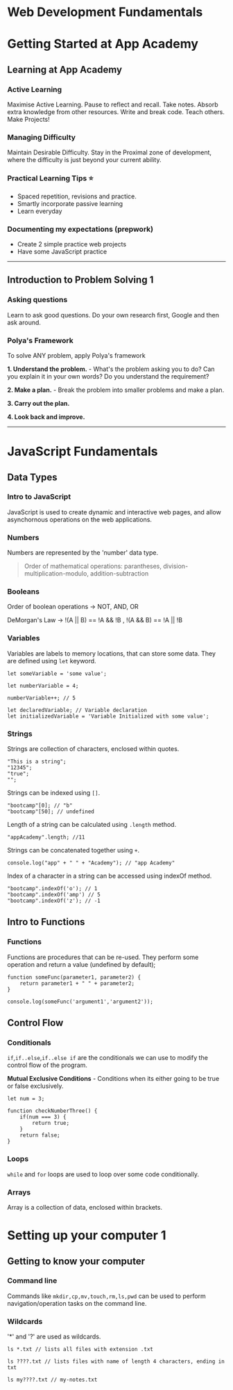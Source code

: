 # **Web Development Fundamentals**

# Getting Started at App Academy

## Learning at App Academy

### Active Learning

Maximise Active Learning. Pause to reflect and recall. Take notes. Absorb extra knowledge from other resources. Write and break code. Teach others. Make Projects!

### Managing Difficulty

Maintain Desirable Difficulty. Stay in the Proximal zone of development, where the difficulty is just beyond your current ability.

### Practical Learning Tips ⭐

- Spaced repetition, revisions and practice.
- Smartly incorporate passive learning
- Learn everyday

### Documenting my expectations (prepwork)

- Create 2 simple practice web projects
- Have some JavaScript practice
___

## Introduction to Problem Solving 1

### Asking questions

Learn to ask good questions. Do your own research first, Google and then ask around.

### Polya's Framework

To solve ANY problem, apply Polya's framework

**1. Understand the problem.** - What's the problem asking you to do? Can you explain it in your own words? Do you understand the requirement?

**2. Make a plan.** - Break the problem into smaller problems and make a plan.

**3. Carry out the plan.**

**4. Look back and improve.**
___

# JavaScript Fundamentals

## Data Types

### Intro to JavaScript

JavaScript is used to create dynamic and interactive web pages, and allow asynchornous operations on the web applications.

### Numbers

Numbers are represented by the 'number' data type.

> Order of mathematical operations: parantheses, division-multiplication-modulo, addition-subtraction

### Booleans

Order of boolean operations -> NOT, AND, OR

DeMorgan's Law -> !(A || B) == !A && !B , !(A && B) == !A || !B

### Variables

Variables are labels to memory locations, that can store some data. They are defined using `let` keyword.

```
let someVariable = 'some value';

let numberVariable = 4;

numberVariable++; // 5

let declaredVariable; // Variable declaration
let initializedVariable = 'Variable Initialized with some value';
```

### Strings

Strings are collection of characters, enclosed within quotes.

```
"This is a string";
"12345";
"true";
"";
```

Strings can be indexed using `[]`.

```
"bootcamp"[0]; // "b"
"bootcamp"[50]; // undefined
```

Length of a string can be calculated using `.length` method.

```
"appAcademy".length; //11
```

Strings can be concatenated together using `+`.

```
console.log("app" + " " + "Academy"); // "app Academy"
```

Index of a character in a string can be accessed using indexOf method.

```
"bootcamp".indexOf('o'); // 1
"bootcamp".indexOf('amp') // 5
"bootcamp".indexOf('z'); // -1
```

## Intro to Functions

### Functions

Functions are procedures that can be re-used. They perform some operation and return a value (undefined by default);

```
function someFunc(parameter1, parameter2) {
    return parameter1 + " " + parameter2;
}

console.log(someFunc('argument1','argument2'));
```

## Control Flow

### Conditionals

`if`,`if..else`,`if..else if` are the conditionals we can use to modify the control flow of the program.

**Mutual Exclusive Conditions** - Conditions when its either going to be true or false exclusively.

```
let num = 3;

function checkNumberThree() {
    if(num === 3) {
        return true;
    }
    return false;
}

```
### Loops

`while` and `for` loops are used to loop over some code conditionally.

### Arrays

Array is a collection of data, enclosed within brackets.

# Setting up your computer 1

## Getting to know your computer

### Command line

Commands like `mkdir,cp,mv,touch,rm,ls,pwd` can be used to perform navigation/operation tasks on the command line.

### Wildcards

'*' and '?' are used as wildcards.

```
ls *.txt // lists all files with extension .txt

ls ????.txt // lists files with name of length 4 characters, ending in txt

ls my????.txt // my-notes.txt
```
